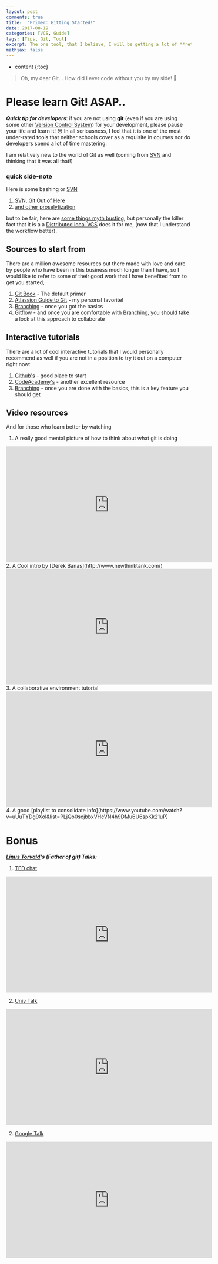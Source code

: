 ```yaml
---
layout: post
comments: true
title:  "Primer: Gitting Started!"
date: 2017-08-19
categories: [VCS, Guide]
tags: [Tips, Git, Tool]
excerpt: The one tool, that I believe, I will be getting a lot of **return-on-investment** in my coding career.
mathjax: false
---
```

* content
{:toc}

> Oh, my dear Git... How did I ever code without you by my side! :love_letter:

# Please learn Git! ASAP..
_**Quick tip for developers**_:  if you are not using **git** (even if you are using some other [Version Control System](https://betterexplained.com/articles/a-visual-guide-to-version-control/)) for your development, please pause your life and learn it! :flushed:
In all seriousness, I feel that it is one of the most under-rated tools that neither schools cover as a requisite in courses nor do developers spend a lot of time mastering.

I am relatively new to the world of Git as well (coming from [SVN] and thinking that it was all that!)  


### quick side-note
Here is some bashing or [SVN]
1. [SVN, Git Out of Here](https://mentormate.com/blog/differences-git-svn/)
2. [and other proselytization](http://blog.teamtreehouse.com/why-you-should-switch-from-subversion-to-git)   

but to be fair, here are [some things myth busting](https://svnvsgit.com/), but personally the killer fact that it is a
a [Distributed local VCS](https://betterexplained.com/articles/intro-to-distributed-version-control-illustrated/) does it for me, 
(now that I understand the workflow better).


## Sources to start from
There are a million awesome resources out there made with love and care by people who have been in this business much 
longer than I have, so I would like to refer to some of their good work that I have benefited from to get you started,
 
1. [Git Book] - The default primer
2. [Atlassion Guide to Git] - my personal favorite!
3. [Branching] - once you got the basics
4. [Gitflow] - and once you are comfortable with Branching, you should take a look at this approach to collaborate 

## Interactive tutorials
There are a lot of cool interactive tutorials that I would personally recommend as well if you are not in a position 
to try it out on a computer right now:

1. [Github's] - good place to start
2. [CodeAcademy's] - another excellent resource
3. [Branching] - once you are done with the basics, this is a key feature you should get

## Video resources
And for those who learn better by watching

1. A really good mental picture of how to think about what git is doing
<iframe width="560" height="315" src="https://www.youtube.com/embed/3a2x1iJFJWc" frameborder="0" allowfullscreen></iframe>
2. A Cool intro by [Derek Banas](http://www.newthinktank.com/) 
<iframe width="560" height="315" src="https://www.youtube.com/embed/r63f51ce84A" frameborder="0" allowfullscreen></iframe>
3. A collaborative environment tutorial 
<iframe width="560" height="315" src="https://www.youtube.com/embed/gLWSJXBbJuE" frameborder="0" allowfullscreen></iframe>
4. A good [playlist to consolidate info](https://www.youtube.com/watch?v=uUuTYDg9XoI&list=PLjQo0sojbbxVHcVN4h9DMu6U6spKk21uP)


# Bonus
_**[Linus Torvald](https://en.wikipedia.org/wiki/Linus_Torvalds)'s (Father of git) Talks:**_
1. [TED chat](https://youtu.be/o8NPllzkFhE)
<iframe width="560" height="315" src="https://www.youtube.com/embed/o8NPllzkFhE" frameborder="0" allowfullscreen></iframe>

2. [Univ Talk](https://youtu.be/MShbP3OpASA)
<iframe width="560" height="315" src="https://www.youtube.com/embed/MShbP3OpASA" frameborder="0" allowfullscreen></iframe>

2. [Google Talk](https://youtu.be/4XpnKHJAok8)
<iframe width="560" height="315" src="https://www.youtube.com/embed/4XpnKHJAok8" frameborder="0" allowfullscreen></iframe>


[SVN]: https://en.wikipedia.org/wiki/Apache_Subversion
[Git Book]: https://git-scm.com/book/en/v2
[Branching]: https://git-scm.com/book/en/v2/Git-Branching-Branches-in-a-Nutshell
[Atlassion Guide to Git]: https://www.atlassian.com/git/tutorials/setting-up-a-repository
[Gitflow]: https://datasift.github.io/gitflow/IntroducingGitFlow.html

[Github's]: https://try.github.io/levels/1/challenges/1
[CodeAcademy's]: https://www.codecademy.com/learn/learn-git
[Branching]: https://learngitbranching.js.org/

[Git Cheatsheet]: https://www.atlassian.com/git/tutorials/atlassian-git-cheatsheet